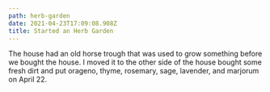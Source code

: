 ```yaml
---
path: herb-garden
date: 2021-04-23T17:09:08.908Z
title: Started an Herb Garden
---
```

The house had an old horse trough that was used to grow something before we bought the house. I moved it to the other side of the house bought some fresh dirt and put orageno, thyme, rosemary, sage, lavender, and marjorum on April 22.